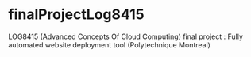 # finalProjectLog8415
LOG8415 (Advanced Concepts Of Cloud Computing) final project : Fully automated website deployment tool (Polytechnique Montreal)
